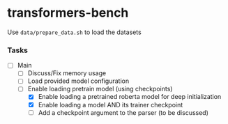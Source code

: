 # transformers-bench

Use `data/prepare_data.sh` to load the datasets

### Tasks
- [ ] Main  
    - [ ] Discuss/Fix memory usage
    - [ ] Load provided model configuration
    - [ ] Enable loading pretrain model (using checkpoints)  
        - [x] Enable loading a pretrained roberta model for deep initialization
        - [x] Enable loading a model AND its trainer checkpoint 
        - [ ] Add a checkpoint argument to the parser (to be discussed)